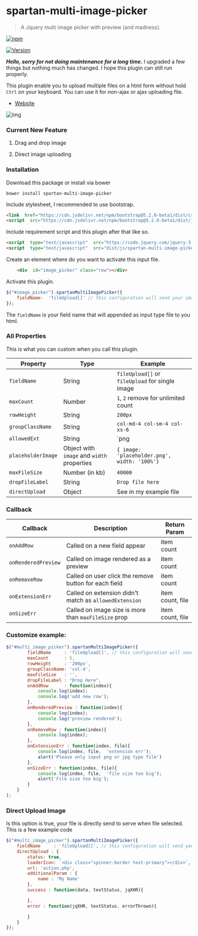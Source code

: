 
# spartan-multi-image-picker

> A Jquery multi image picker with preview (and madness).

  
  
  

[![npm](https://img.shields.io/npm/dt/spartan-multi-image-picker.svg)](https://github.com/adispartadev/spartan-multi-image-picker)

[![Version](https://img.shields.io/npm/v/spartan-multi-image-picker.svg)](https://www.npmjs.com/package/spartan-multi-image-picker)

  

***Hello, sorry for not doing maintenance for a long time.***
I upgraded a few things but nothing much has changed. I hope this plugin can still run properly.
  
 
This plugin enable you to upload multiple files on a html form without hold `Ctrl` on your keyboard. You can use it for non-ajax or ajax uploading file.

  
  

- [Website](https://adispartadev.github.io/spartan-multi-image-picker/)

  
  

![img](https://adispartadev.github.io/spartan-multi-image-picker/preview1.gif)

  
  
  

### Current New Feature

1. Drag and drop image

2. Direct image uploading

  
  
  

### Installation

  

Download this package or install via bower

  

`bower install spartan-multi-image-picker`

  

Include stylesheet, I recommended to use bootstrap.

```html
<link  href="https://cdn.jsdelivr.net/npm/bootstrap@5.2.0-beta1/dist/css/bootstrap.min.css"  rel="stylesheet"  integrity="sha384-0evHe/X+R7YkIZDRvuzKMRqM+OrBnVFBL6DOitfPri4tjfHxaWutUpFmBp4vmVor"  crossorigin="anonymous">
<script  src="https://cdn.jsdelivr.net/npm/bootstrap@5.2.0-beta1/dist/js/bootstrap.bundle.min.js"  integrity="sha384-pprn3073KE6tl6bjs2QrFaJGz5/SUsLqktiwsUTF55Jfv3qYSDhgCecCxMW52nD2"  crossorigin="anonymous"></script>
```

  

Include requirement script and this plugin after that like so.

```html
<script  type="text/javascript"  src="https://code.jquery.com/jquery-3.6.0.min.js"></script>
<script  type="text/javascript"  src="dist/js/spartan-multi-image-picker-min.js"></script>
```

  
  
  

Create an element where do you want to activate this input file.

  

```html
	<div  id="image_picker" class="row"></div>
```

  

Activate this plugin.

  

```js
$("#image_picker").spartanMultiImagePicker({
	fieldName:  'fileUpload[]' // this configuration will send your images named "fileUpload" to the server
});
```

The `fieldName` is your field name that will appended as input type file to you html.

  

### All Properties

  

This is what you can custom when you call this plugin.

  

| Property | Type | Example |
| ------ | ------ | ------ |
| `fieldName` | String | `fileUpload[]` or `fileUpload` for single image |
| `maxCount` | Number | `1`, `2` remove for unlimited count |
| `rowHeight` | String | `200px` |
| `groupClassName` | String | `col-md-4 col-sm-4 col-xs-6` |
| `allowedExt` | String | `png|jpg|jpeg|gif` or empty string for all type |
| `placeholderImage` | Object with `image` and `width` properties | `{ image: 'placeholder.png', width: '100%'}` |
| `maxFileSize` | Number (in kb) | `40000` |
| `dropFileLabel` | String | `Drop file here` |
| `directUpload` | Object | See in my example file |

  

### Callback

  

| Callback | Description | Return Param |
| ------ | ------ | ----- |
| `onAddRow` | Called on a new field appear | item count |
| `onRenderedPreview` | Called on image rendered as a preview | item count |
| `onRemoveRow` | Called on user click the remove button for each field | item count |
| `onExtensionErr` | Called on extension didn't match as `allowedExtension` | item count, file |
| `onSizeErr` | Called on image size is more than `maxFileSize` prop | item count, file |

  

### Customize example:

```js
$("#multi_image_picker").spartanMultiImagePicker({
		fieldName     : 'fileUpload[]', // this configuration will send your images named "fileUpload" to the server
		maxCount      : 5,
		rowHeight     : '200px',
		groupClassName: 'col-4',
		maxFileSize   : '',
		dropFileLabel : "Drop Here",
		onAddRow      : function(index){
			console.log(index);
			console.log('add new row');
		},
		onRenderedPreview : function(index){
			console.log(index);
			console.log('preview rendered');
		},
		onRemoveRow : function(index){
			console.log(index);
		},
		onExtensionErr : function(index, file){
			console.log(index, file,  'extension err');
			alert('Please only input png or jpg type file')
		},
		onSizeErr : function(index, file){
			console.log(index, file,  'file size too big');
			alert('File size too big');
		}
	}
);
```

  

### Direct Upload Image

Is this option is true, your file is directly send to serve when file selected. This is a few example code

  
```js
$("#multi_image_picker").spartanMultiImagePicker({
	fieldName     : 'fileUpload[]', // this configuration will send your images named "fileUpload" to the server
	directUpload : {
		status: true,
		loaderIcon: `<div class="spinner-border text-primary"></div>`, // spinner class from bootstrap
		url: 'action.php',
		additionalParam : {
			name : 'My Name'
		},
		success : function(data, textStatus, jqXHR){

		},
		error : function(jqXHR, textStatus, errorThrown){

		}
	}
});
```
